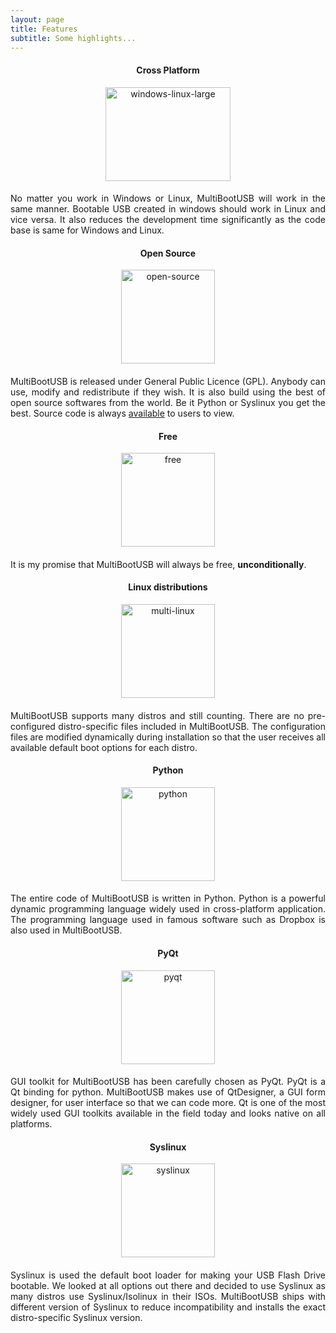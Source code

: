 ```yaml
---
layout: page
title: Features
subtitle: Some highlights...
---
```



<div class="main-explain-area jumbotron">
<div class="row">
<div class="col-md-4" style="text-align: center; vertical-align: middle;">
<h4 style="text-align: center;">Cross Platform</h4>
<p><a href="../img/windows-linux-large.png"><img class="aligncenter wp-image-240 size-full" src="../img/windows-linux-large.png" alt="windows-linux-large" width="200" height="150" srcset="../img/windows-linux-large.png 100w, ../img/windows-linux-large.png 137w" sizes="(max-width: 137px) 100vw, 137px" /></a></p>
</div>
<div class="col-md-8" style="text-align: left; vertical-align: middle;">
<h4 style="text-align: center;"></h4>
<p style="text-align: justify;">No matter you work in Windows or Linux, MultiBootUSB will work in the same manner. Bootable USB created in windows should work in Linux and vice versa. It also reduces the development time significantly as the code base is same for Windows and Linux.</p>
</div>
</div>
</div>



<div class="main-explain-area jumbotron">
<div class="row">
<div class="col-md-4" style="text-align: center; vertical-align: middle;">
<h4 style="text-align: center;">Open Source</h4>
<p><a href="../img/open-source.png"><img class="aligncenter wp-image-240 size-full" src="../img/open-source.png" alt="open-source" width="150" height="150" srcset="../img/open-source.png 100w, ../img/open-source.png 137w" sizes="(max-width: 137px) 100vw, 137px" /></a></p>
</div>
<div class="col-md-8" style="text-align: left; vertical-align: middle;">
<h4 style="text-align: center;"></h4>
<p style="text-align: justify;">MultiBootUSB is released under General Public Licence (GPL). Anybody can use, modify and redistribute if they wish. It is also build using the best of open source softwares from the world. Be it Python or Syslinux you get the best. Source code is always <a href="https://github.com/mbusb/multibootusb">available</a> to users to view.</p>
</div>
</div>
</div>

<div class="main-explain-area jumbotron">
<div class="row">
<div class="col-md-4" style="text-align: center; vertical-align: middle;">
<h4 style="text-align: center;">Free</h4>
<p><a href="../img/free.png"><img class="aligncenter wp-image-240 size-full" src="../img/free.png" alt="free" width="150" height="150" srcset="../img/free.png 100w, ../img/free.png 137w" sizes="(max-width: 137px) 100vw, 137px" /></a></p>
</div>
<div class="col-md-8" style="text-align: left; vertical-align: middle;">
<h4 style="text-align: center;"></h4>
<p style="text-align: justify;">It is my promise that MultiBootUSB will always be free, <strong>unconditionally</strong>.</p>
</div>
</div>
</div>

<div class="main-explain-area jumbotron">
<div class="row">
<div class="col-md-4" style="text-align: center; vertical-align: middle;">
<h4 style="text-align: center;">Linux distributions</h4>
<p><a href="../img/multi-linux.png"><img class="aligncenter wp-image-240 size-full" src="../img/multi-linux.png" alt="multi-linux" width="150" height="150" srcset="../img/multi-linux.png 100w, ../img/multi-linux.png 137w" sizes="(max-width: 137px) 100vw, 137px" /></a></p>
</div>
<div class="col-md-8" style="text-align: left; vertical-align: middle;">
<h4 style="text-align: center;"></h4>
<p style="text-align: justify;">MultiBootUSB supports many distros and still counting. There are no pre-configured distro-specific files included in MultiBootUSB. The configuration files are modified dynamically during installation so that the user receives all available default boot options for each distro.</p>
</div>
</div>
</div>

<div class="main-explain-area jumbotron">
<div class="row">
<div class="col-md-4" style="text-align: center; vertical-align: middle;">
<h4 style="text-align: center;">Python</h4>
<p><a href="../img/python.png"><img class="aligncenter wp-image-240 size-full" src="../img/python.png" alt="python" width="150" height="150" srcset="../img/python.png 100w, ../img/python.png 137w" sizes="(max-width: 137px) 100vw, 137px" /></a></p>
</div>
<div class="col-md-8" style="text-align: left; vertical-align: middle;">
<h4 style="text-align: center;"></h4>
<p style="text-align: justify;">The entire code of MultiBootUSB is written in Python. Python is a powerful dynamic programming language widely used in cross-platform application. The programming language used in famous software such as Dropbox is also used in MultiBootUSB.</p>
</div>
</div>
</div>

<div class="main-explain-area jumbotron">
<div class="row">
<div class="col-md-4" style="text-align: center; vertical-align: middle;">
<h4 style="text-align: center;">PyQt</h4>
<p><a href="../img/pyqt.png"><img class="aligncenter wp-image-240 size-full" src="../img/pyqt.png" alt="pyqt" width="150" height="150" srcset="../img/pyqt.png 100w, ../img/pyqt.png 137w" sizes="(max-width: 137px) 100vw, 137px" /></a></p>
</div>
<div class="col-md-8" style="text-align: left; vertical-align: middle;">
<h4 style="text-align: center;"></h4>

<p style="text-align: justify;">GUI toolkit for MultiBootUSB has been carefully chosen as PyQt. PyQt is a Qt binding for python. MultiBootUSB makes use of QtDesigner, a GUI form designer, for user interface so that we can code more. Qt is one of the most widely used GUI toolkits available in the field today and looks native on all platforms.</p>
</div>
</div>
</div>

<div class="main-explain-area jumbotron">
<div class="row">
<div class="col-md-4" style="text-align: center; vertical-align: middle;">
<h4 style="text-align: center;">Syslinux</h4>
<p><a href="../img/syslinux.png"><img class="aligncenter wp-image-240 size-full" src="../img/syslinux.png" alt="syslinux" width="150" height="150" srcset="../img/syslinux.png 100w, ../img/syslinux.png 137w" sizes="(max-width: 137px) 100vw, 137px" /></a></p>
</div>
<div class="col-md-8" style="text-align: left; vertical-align: middle;">
<h4 style="text-align: center;"></h4>
<p style="text-align: justify;">Syslinux is used the default boot loader for making your USB Flash Drive bootable. We looked at all options out there and decided to use Syslinux as many distros use Syslinux/Isolinux in their ISOs. MultiBootUSB ships with different version of Syslinux to reduce incompatibility and installs the exact distro-specific Syslinux version.</p>
</div>
</div>
</div>
